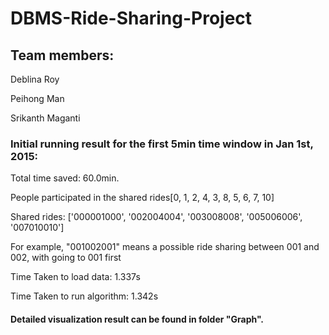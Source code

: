 # DBMS-Ride-Sharing-Project

## Team members: 

Deblina Roy

Peihong Man

Srikanth Maganti


### Initial running result for the first 5min time window in Jan 1st, 2015: 

Total time saved: 60.0min. 

People participated in the shared rides[0, 1, 2, 4, 3, 8, 5, 6, 7, 10]

Shared rides: ['000001000', '002004004', '003008008', '005006006', '007010010']

For example, "001002001" means a possible ride sharing between 001 and 002, with going to 001 first

Time Taken to load data: 1.337s

Time Taken to run algorithm: 1.342s

#### Detailed visualization result can be found in folder "Graph".
